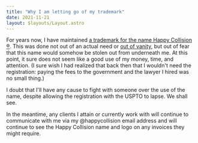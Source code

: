 ```yaml
---
title: "Why I am letting go of my trademark"
date: 2021-11-21
layout: $layouts/Layout.astro
---
```


For years now, I have maintained [a trademark for the name Happy Collision ®][my-trademark]. This was done not out of an actual need or [out of vanity][vanity-registration], but out of fear that this name would somehow be stolen out from underneath me. At this point, it sure does not seem like a good use of my money, time, and attention. (I sure wish I had realized that back then that I wouldn't need the registration: paying the fees to the government and the lawyer I hired was no small thing.)

I doubt that I'll have any cause to fight with someone over the use of the name, despite allowing the registration with the USPTO to lapse. We shall see.

In the meantime, any clients I attain or currently work with will continue to communicate with me via my @happycollision email address and will continue to see the Happy Collision name and logo on any invoices they might require.

[my-trademark]: https://tsdr.uspto.gov/#caseNumber=85583560&caseSearchType=US_APPLICATION&caseType=SERIAL_NO&searchType=statusSearch
[vanity-registration]: https://www.likelihoodofconfusion.com/why-i-let-my-trademark-registration-lapse/
